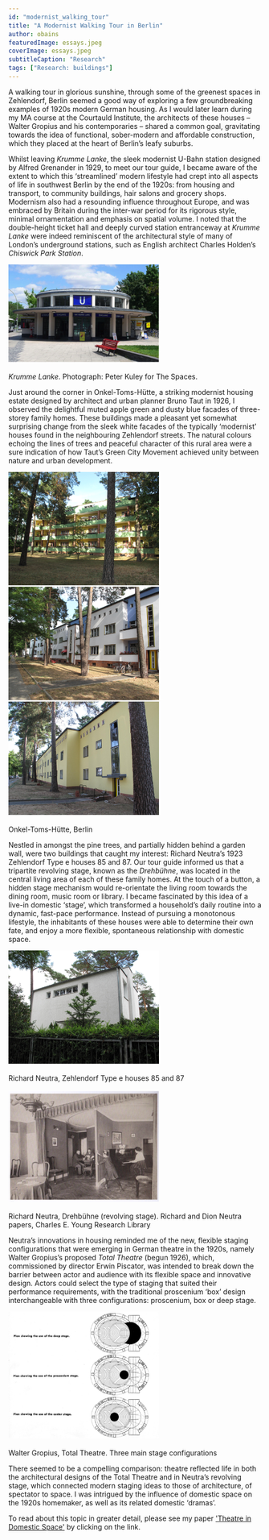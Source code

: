 ```yaml
---
id: "modernist_walking_tour"
title: "A Modernist Walking Tour in Berlin"
author: obains
featuredImage: essays.jpeg
coverImage: essays.jpeg
subtitleCaption: "Research"
tags: ["Research: buildings"]
---
```

A walking tour in glorious sunshine, through some of the greenest spaces in Zehlendorf, Berlin seemed a good way of exploring a few groundbreaking examples of 1920s modern German housing. As I would later learn during my MA course at the Courtauld Institute, the architects of these houses – Walter Gropius and his contemporaries – shared a common goal, gravitating towards the idea of functional, sober-modern and affordable construction, which they placed at the heart of Berlin’s leafy suburbs.

Whilst leaving *Krumme Lanke*, the sleek modernist U-Bahn station designed by Alfred Grenander in 1929, to meet our tour guide, I became aware of the extent to which this ‘streamlined’ modern lifestyle had crept into all aspects of life in southwest Berlin by the end of the 1920s: from housing and transport, to community buildings, hair salons and grocery shops. Modernism also had a resounding influence throughout Europe, and was embraced by Britain during the inter-war period for its rigorous style, minimal ornamentation and emphasis on spatial volume. I noted that the double-height ticket hall and deeply curved station entranceway at *Krumme Lanke* were indeed reminiscent of the architectural style of many of London’s underground stations, such as English architect Charles Holden’s *Chiswick Park Station*.

<img src="https://github.com/floraml/filehosting/raw/master/krummelanke/kl1.png" width="300" />
<br></br>
<i>Krumme Lanke</i>. Photograph: Peter Kuley for The Spaces.

Just around the corner in Onkel-Toms-Hütte, a striking modernist housing estate designed by architect and urban planner Bruno Taut in 1926, I observed the delightful muted apple green and dusty blue facades of three-storey family homes. These buildings made a pleasant yet somewhat surprising change from the sleek white facades of the typically ‘modernist’ houses found in the neighbouring Zehlendorf streets. The natural colours echoing the lines of trees and peaceful character of this rural area were a sure indication of how Taut’s Green City Movement achieved unity between nature and urban development.             

<img src="https://github.com/floraml/filehosting/raw/master/krummelanke/kl2.JPG" width="300" /> 
<span style="color:white">.</span>
<img src="https://github.com/floraml/filehosting/raw/master/krummelanke/kl3.JPG" width="300" /> 
<span style="color:white">.</span>
<img src="https://github.com/floraml/filehosting/raw/master/krummelanke/kl4.JPG" width="300" />
<br></br>
Onkel-Toms-Hütte, Berlin

Nestled in amongst the pine trees, and partially hidden behind a garden wall, were two buildings that caught my interest: Richard Neutra’s 1923 Zehlendorf Type e houses 85 and 87. Our tour guide informed us that a tripartite revolving stage, known as the *Drehbühne*, was located in the central living area of each of these family homes. At the touch of a button, a hidden stage mechanism would re-orientate the living room towards the dining room, music room or library. I became fascinated by this idea of a live-in domestic ‘stage’, which transformed a household’s daily routine into a dynamic, fast-pace performance. Instead of pursuing a monotonous lifestyle, the inhabitants of these houses were able to determine their own fate, and enjoy a more flexible, spontaneous relationship with domestic space.

<img src="https://github.com/floraml/filehosting/raw/master/krummelanke/kl5.JPG" width="300" />
<br></br>
Richard Neutra, Zehlendorf Type e houses 85 and 87
<br></br>
<img src="https://github.com/floraml/filehosting/raw/master/krummelanke/kl6.png" width="300" />
<br></br>
Richard Neutra, Drehbühne (revolving stage). Richard and Dion Neutra papers, Charles E. Young Research Library

Neutra’s innovations in housing reminded me of the new, flexible staging configurations that were emerging in German theatre in the 1920s, namely Walter Gropius’s proposed *Total Theatre* (begun 1926), which, commissioned by director Erwin Piscator, was intended to break down the barrier between actor and audience with its flexible space and innovative design. Actors could select the type of staging that suited their performance requirements, with the traditional proscenium ‘box’ design interchangeable with three configurations: proscenium, box or deep stage. 

<img src="https://github.com/floraml/filehosting/raw/master/krummelanke/kl7.png" width="300" />
<br></br>
Walter Gropius, Total Theatre. Three main stage configurations

There seemed to be a compelling comparison: theatre reflected life in both the architectural designs of the Total Theatre and in Neutra’s revolving stage, which connected modern staging ideas to those of architecture, of spectator to space. I was intrigued by the influence of domestic space on the 1920s homemaker, as well as its related domestic ‘dramas’.

To read about this topic in greater detail, please see my paper ['Theatre in Domestic Space'](https://github.com/floraml/filehosting/raw/master/Theatre%20in%20Domestic%20Space.pdf) by clicking on the link.